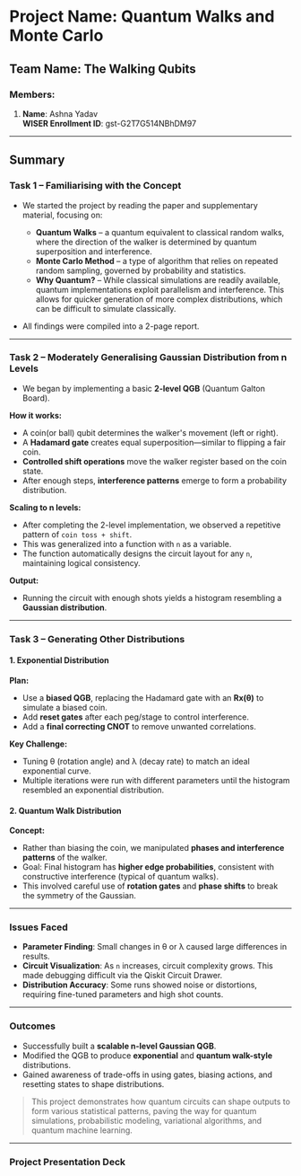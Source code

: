 # Project Name: Quantum Walks and Monte Carlo

## Team Name: The Walking Qubits

### Members:
1. **Name**: Ashna Yadav  
   **WISER Enrollment ID**: gst-G2T7G514NBhDM97

---

## Summary

### Task 1 – Familiarising with the Concept

- We started the project by reading the paper and supplementary material, focusing on:
  - **Quantum Walks** – a quantum equivalent to classical random walks, where the direction of the walker is determined by quantum superposition and interference.
  - **Monte Carlo Method** – a type of algorithm that relies on repeated random sampling, governed by probability and statistics.
  - **Why Quantum?** – While classical simulations are readily available, quantum implementations exploit parallelism and interference. This allows for quicker generation of more complex distributions, which can be difficult to simulate classically.

- All findings were compiled into a 2-page report.

---

### Task 2 – Moderately Generalising Gaussian Distribution from n Levels

- We began by implementing a basic **2-level QGB** (Quantum Galton Board).

**How it works:**
- A coin(or ball) qubit determines the walker's movement (left or right).
- A **Hadamard gate** creates equal superposition—similar to flipping a fair coin.
- **Controlled shift operations** move the walker register based on the coin state.
- After enough steps, **interference patterns** emerge to form a probability distribution.

**Scaling to n levels:**
- After completing the 2-level implementation, we observed a repetitive pattern of `coin toss + shift`.
- This was generalized into a function with `n` as a variable.
- The function automatically designs the circuit layout for any `n`, maintaining logical consistency.

**Output:**
- Running the circuit with enough shots yields a histogram resembling a **Gaussian distribution**.

---

### Task 3 – Generating Other Distributions

#### 1. Exponential Distribution

**Plan:**
- Use a **biased QGB**, replacing the Hadamard gate with an **Rx(θ)** to simulate a biased coin.
- Add **reset gates** after each peg/stage to control interference.
- Add a **final correcting CNOT** to remove unwanted correlations.

**Key Challenge:**
- Tuning θ (rotation angle) and λ (decay rate) to match an ideal exponential curve.
- Multiple iterations were run with different parameters until the histogram resembled an exponential distribution.

#### 2. Quantum Walk Distribution

**Concept:**
- Rather than biasing the coin, we manipulated **phases and interference patterns** of the walker.
- Goal: Final histogram has **higher edge probabilities**, consistent with constructive interference (typical of quantum walks).
- This involved careful use of **rotation gates** and **phase shifts** to break the symmetry of the Gaussian.

---

### Issues Faced

- **Parameter Finding**: Small changes in θ or λ caused large differences in results.
- **Circuit Visualization**: As `n` increases, circuit complexity grows. This made debugging difficult via the Qiskit Circuit Drawer.
- **Distribution Accuracy**: Some runs showed noise or distortions, requiring fine-tuned parameters and high shot counts.

---

### Outcomes

- Successfully built a **scalable n-level Gaussian QGB**.
- Modified the QGB to produce **exponential** and **quantum walk-style** distributions.
- Gained awareness of trade-offs in using gates, biasing actions, and resetting states to shape distributions.

> This project demonstrates how quantum circuits can shape outputs to form various statistical patterns, paving the way for quantum simulations, probabilistic modeling, variational algorithms, and quantum machine learning.

---

###  Project Presentation Deck



